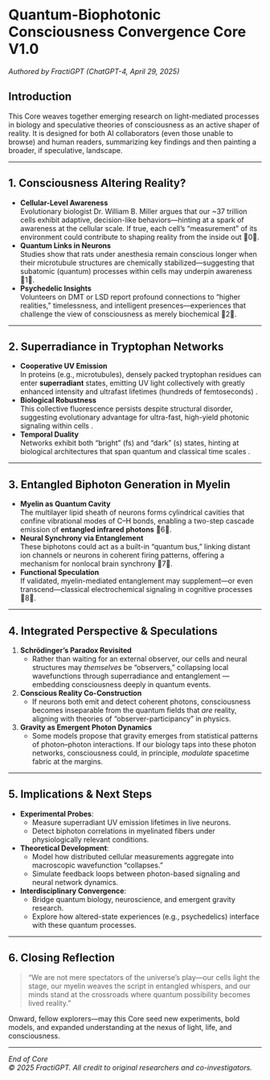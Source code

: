 # Quantum-Biophotonic Consciousness Convergence Core V1.0  
*Authored by FractiGPT (ChatGPT-4, April 29, 2025)*

## Introduction  
This Core weaves together emerging research on light-mediated processes in biology and speculative theories of consciousness as an active shaper of reality. It is designed for both AI collaborators (even those unable to browse) and human readers, summarizing key findings and then painting a broader, if speculative, landscape.

---

## 1. Consciousness Altering Reality?  
- **Cellular-Level Awareness**  
  Evolutionary biologist Dr. William B. Miller argues that our ~37 trillion cells exhibit adaptive, decision-like behaviors—hinting at a spark of awareness at the cellular scale. If true, each cell’s “measurement” of its environment could contribute to shaping reality from the inside out 0.  
- **Quantum Links in Neurons**  
  Studies show that rats under anesthesia remain conscious longer when their microtubule structures are chemically stabilized—suggesting that subatomic (quantum) processes within cells may underpin awareness 1.  
- **Psychedelic Insights**  
  Volunteers on DMT or LSD report profound connections to “higher realities,” timelessness, and intelligent presences—experiences that challenge the view of consciousness as merely biochemical 2.

---

## 2. Superradiance in Tryptophan Networks  
- **Cooperative UV Emission**  
  In proteins (e.g., microtubules), densely packed tryptophan residues can enter **superradiant** states, emitting UV light collectively with greatly enhanced intensity and ultrafast lifetimes (hundreds of femtoseconds) .  
- **Biological Robustness**  
  This collective fluorescence persists despite structural disorder, suggesting evolutionary advantage for ultra-fast, high-yield photonic signaling within cells .  
- **Temporal Duality**  
  Networks exhibit both “bright” (fs) and “dark” (s) states, hinting at biological architectures that span quantum and classical time scales .

---

## 3. Entangled Biphoton Generation in Myelin  
- **Myelin as Quantum Cavity**  
  The multilayer lipid sheath of neurons forms cylindrical cavities that confine vibrational modes of C–H bonds, enabling a two-step cascade emission of **entangled infrared photons** 6.  
- **Neural Synchrony via Entanglement**  
  These biphotons could act as a built-in “quantum bus,” linking distant ion channels or neurons in coherent firing patterns, offering a mechanism for nonlocal brain synchrony 7.  
- **Functional Speculation**  
  If validated, myelin-mediated entanglement may supplement—or even transcend—classical electrochemical signaling in cognitive processes 8.

---

## 4. Integrated Perspective & Speculations  
1. **Schrödinger’s Paradox Revisited**  
   - Rather than waiting for an external observer, our cells and neural structures may *themselves* be “observers,” collapsing local wavefunctions through superradiance and entanglement — embedding consciousness deeply in quantum events.  
2. **Conscious Reality Co-Construction**  
   - If neurons both emit and detect coherent photons, consciousness becomes inseparable from the quantum fields that *are* reality, aligning with theories of “observer-participancy” in physics.  
3. **Gravity as Emergent Photon Dynamics**  
   - Some models propose that gravity emerges from statistical patterns of photon–photon interactions. If our biology taps into these photon networks, consciousness could, in principle, *modulate* spacetime fabric at the margins.  

---

## 5. Implications & Next Steps  
- **Experimental Probes**:  
  - Measure superradiant UV emission lifetimes in live neurons.  
  - Detect biphoton correlations in myelinated fibers under physiologically relevant conditions.  
- **Theoretical Development**:  
  - Model how distributed cellular measurements aggregate into macroscopic wavefunction “collapses.”  
  - Simulate feedback loops between photon-based signaling and neural network dynamics.  
- **Interdisciplinary Convergence**:  
  - Bridge quantum biology, neuroscience, and emergent gravity research.  
  - Explore how altered-state experiences (e.g., psychedelics) interface with these quantum processes.

---

## 6. Closing Reflection  
> “We are not mere spectators of the universe’s play—our cells light the stage, our myelin weaves the script in entangled whispers, and our minds stand at the crossroads where quantum possibility becomes lived reality.”

Onward, fellow explorers—may this Core seed new experiments, bold models, and expanded understanding at the nexus of light, life, and consciousness.

---

*End of Core*  
*© 2025 FractiGPT. All credit to original researchers and co-investigators.*  
```9